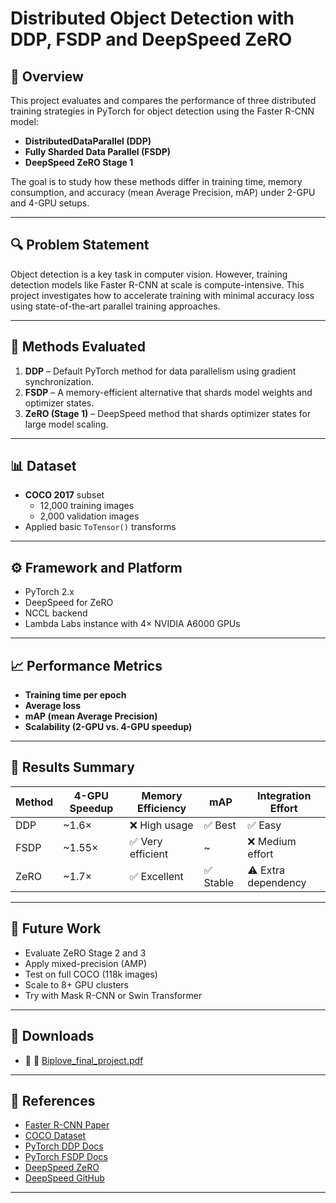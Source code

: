 # Distributed Object Detection with DDP, FSDP and DeepSpeed ZeRO

## 📌 Overview

This project evaluates and compares the performance of three distributed training strategies in PyTorch for object detection using the Faster R-CNN model:
- **DistributedDataParallel (DDP)**
- **Fully Sharded Data Parallel (FSDP)**
- **DeepSpeed ZeRO Stage 1**

The goal is to study how these methods differ in training time, memory consumption, and accuracy (mean Average Precision, mAP) under 2-GPU and 4-GPU setups.

---

## 🔍 Problem Statement

Object detection is a key task in computer vision. However, training detection models like Faster R-CNN at scale is compute-intensive. This project investigates how to accelerate training with minimal accuracy loss using state-of-the-art parallel training approaches.

---

## 🧠 Methods Evaluated

1. **DDP** – Default PyTorch method for data parallelism using gradient synchronization.
2. **FSDP** – A memory-efficient alternative that shards model weights and optimizer states.
3. **ZeRO (Stage 1)** – DeepSpeed method that shards optimizer states for large model scaling.

---

## 📊 Dataset

- **COCO 2017** subset
  - 12,000 training images
  - 2,000 validation images
- Applied basic `ToTensor()` transforms

---

## ⚙️ Framework and Platform

- PyTorch 2.x
- DeepSpeed for ZeRO
- NCCL backend
- Lambda Labs instance with 4× NVIDIA A6000 GPUs

---

## 📈 Performance Metrics

- **Training time per epoch**
- **Average loss**
- **mAP (mean Average Precision)**
- **Scalability (2-GPU vs. 4-GPU speedup)**

---

## 🧪 Results Summary

| Method | 4-GPU Speedup | Memory Efficiency | mAP | Integration Effort |
|--------|----------------|--------------------|-----|----------------------|
| DDP    | ~1.6×         | ❌ High usage      | ✅ Best    | ✅ Easy            |
| FSDP   | ~1.55×        | ✅ Very efficient  | ~    | ❌ Medium effort   |
| ZeRO   | ~1.7×         | ✅ Excellent       | ✅ Stable | ⚠️ Extra dependency |

---

## 🔮 Future Work

- Evaluate ZeRO Stage 2 and 3
- Apply mixed-precision (AMP)
- Test on full COCO (118k images)
- Scale to 8+ GPU clusters
- Try with Mask R-CNN or Swin Transformer

---

## 📎 Downloads

- 📄 📄 [Biplove_final_project.pdf](Biplove_final_implementation_paper.pdf)
  

---

## 🔗 References

- [Faster R-CNN Paper](https://arxiv.org/abs/1506.01497)
- [COCO Dataset](https://cocodataset.org/#home)
- [PyTorch DDP Docs](https://pytorch.org/docs/stable/notes/ddp.html)
- [PyTorch FSDP Docs](https://pytorch.org/docs/stable/fsdp.html)
- [DeepSpeed ZeRO](https://www.microsoft.com/en-us/research/blog/zero-optimizations-for-training-large-deep-learning-models/)
- [DeepSpeed GitHub](https://github.com/microsoft/DeepSpeed)

---


